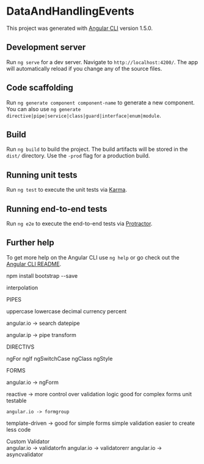 # DataAndHandlingEvents

This project was generated with [Angular CLI](https://github.com/angular/angular-cli) version 1.5.0.

## Development server

Run `ng serve` for a dev server. Navigate to `http://localhost:4200/`. The app will automatically reload if you change any of the source files.

## Code scaffolding

Run `ng generate component component-name` to generate a new component. You can also use `ng generate directive|pipe|service|class|guard|interface|enum|module`.

## Build

Run `ng build` to build the project. The build artifacts will be stored in the `dist/` directory. Use the `-prod` flag for a production build.

## Running unit tests

Run `ng test` to execute the unit tests via [Karma](https://karma-runner.github.io).

## Running end-to-end tests

Run `ng e2e` to execute the end-to-end tests via [Protractor](http://www.protractortest.org/).

## Further help

To get more help on the Angular CLI use `ng help` or go check out the [Angular CLI README](https://github.com/angular/angular-cli/blob/master/README.md).


 npm install bootstrap --save

 interpolation


 PIPES

 uppercase
 lowercase
 decimal
 currency
 percent


angular.io -> search datepipe

angular.ip -> pipe transform

DIRECTIVS

ngFor
ngIf
ngSwitchCase
ngClass
ngStyle

FORMS

angular.io -> ngForm

reactive ->
    more control over validation logic
    good for complex forms
    unit testable

    angular.io -> formgroup

template-driven ->
    good for simple forms
    simple validation
    easier to create
    less code

Custom Validator   
angular.io -> validatorfn
angular.io -> validatorerr
angular.io -> asyncvalidator